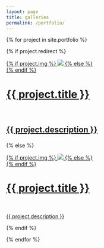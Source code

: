 ```yaml
---
layout: page
title: galleries
permalink: /portfolio/
---
```


{% for project in site.portfolio %}

{% if project.redirect %}

<div class="project">
    <div class="thumbnail">
        <a href="{{ project.redirect }}" target="blank">
        {% if project.img %}
        <img class="thumbnail" src="{{ project.img }}"/>
        {% else %}
        <div class="thumbnail blankbox"></div>
        {% endif %}    
        <span>
            <h1>{{ project.title }}</h1>
            <br/>
            <h2>
            <p>{{ project.description }}</p>
        </span>
        </a>
    </div>
</div>

{% else %}

<div class="project">
    <div class="thumbnail">
        <a href="{{ site.baseurl }}{{ project.url }}">
        {% if project.img %}
        <img class="thumbnail" src="{{ project.img }}"/>
        {% else %}
        <div class="thumbnail blankbox"></div>
        {% endif %}    
        <span>
            <h1>{{ project.title }}</h1>
            <br/>
            <p>{{ project.description }}</p>
        </span>
        </a>
    </div>
</div>

{% endif %}

{% endfor %}
